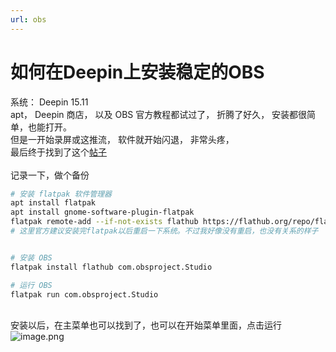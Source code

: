 ```yaml
---
url: obs
---
```


# 如何在Deepin上安装稳定的OBS

系统： Deepin 15.11<br />apt， Deepin 商店， 以及 OBS 官方教程都试过了， 折腾了好久， 安装都很简单，也能打开。<br />但是一开始录屏或这推流， 软件就开始闪退， 非常头疼，<br />最后终于找到了这个[帖子](https://hacpai.com/article/1563091378708)<br />
<br />记录一下，做个备份
```bash
# 安装 flatpak 软件管理器
apt install flatpak
apt install gnome-software-plugin-flatpak
flatpak remote-add --if-not-exists flathub https://flathub.org/repo/flathub.flatpakrepo
# 这里官方建议安装完flatpak以后重启一下系统。不过我好像没有重启，也没有关系的样子


# 安装 OBS
flatpak install flathub com.obsproject.Studio

# 运行 OBS
flatpak run com.obsproject.Studio
```

<br />安装以后，在主菜单也可以找到了，也可以在开始菜单里面，点击运行<br />![image.png](https://cdn.nlark.com/yuque/0/2020/png/691897/1580981771681-de490709-77ec-4002-b821-4b347ff0c840.png#align=left&display=inline&height=405&name=image.png&originHeight=518&originWidth=555&size=69951&status=done&style=none&width=434)<br />

